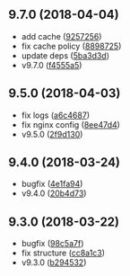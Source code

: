 <a name="9.7.0"></a>
## 9.7.0 (2018-04-04)

* add cache ([9257256](https://github.com/the-labo/the-demo-site/commit/9257256))
* fix cache policy ([8898725](https://github.com/the-labo/the-demo-site/commit/8898725))
* update deps ([5ba3d3d](https://github.com/the-labo/the-demo-site/commit/5ba3d3d))
* v9.7.0 ([f4555a5](https://github.com/the-labo/the-demo-site/commit/f4555a5))



<a name="9.5.0"></a>
## 9.5.0 (2018-04-03)

* fix logs ([a6c4687](https://github.com/the-labo/the-demo-site/commit/a6c4687))
* fix nginx config ([8ee47d4](https://github.com/the-labo/the-demo-site/commit/8ee47d4))
* v9.5.0 ([2f9d130](https://github.com/the-labo/the-demo-site/commit/2f9d130))



<a name="9.4.0"></a>
## 9.4.0 (2018-03-24)

* bugfix ([4e1fa94](https://github.com/the-labo/the-demo-site/commit/4e1fa94))
* v9.4.0 ([20b4d73](https://github.com/the-labo/the-demo-site/commit/20b4d73))



<a name="9.3.0"></a>
## 9.3.0 (2018-03-22)

* bugfix ([98c5a7f](https://github.com/the-labo/the-demo-site/commit/98c5a7f))
* fix structure ([cc8a1c3](https://github.com/the-labo/the-demo-site/commit/cc8a1c3))
* v9.3.0 ([b294532](https://github.com/the-labo/the-demo-site/commit/b294532))



